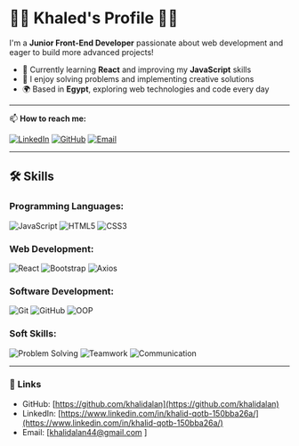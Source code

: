 # 🌟🌟 Khaled's Profile 🌟🌟

I'm a **Junior Front-End Developer** passionate about web development and eager to build more advanced projects!

- 🌱 Currently learning **React** and improving my **JavaScript** skills
- 🔧 I enjoy solving problems and implementing creative solutions
- 🌍 Based in **Egypt**, exploring web technologies and code every day

---

📫 **How to reach me:**

[![LinkedIn](https://img.shields.io/badge/LinkedIn-0077B5?style=for-the-badge&logo=linkedin&logoColor=white)](https://www.linkedin.com/in/khalid-qotb-150bba26a/)
[![GitHub](https://img.shields.io/badge/GitHub-100000?style=for-the-badge&logo=github&logoColor=white)](https://github.com/khalidalan)
[![Email](https://img.shields.io/badge/Email-D14836?style=for-the-badge&logo=gmail&logoColor=white)](mailto:khalidalan44@gmail.com)

---

## 🛠 **Skills**

### Programming Languages:
![JavaScript](https://img.shields.io/badge/JavaScript-323330?style=for-the-badge&logo=javascript&logoColor=F7DF1E)
![HTML5](https://img.shields.io/badge/HTML5-E34F26?style=for-the-badge&logo=html5&logoColor=white)
![CSS3](https://img.shields.io/badge/CSS3-1572B6?style=for-the-badge&logo=css3&logoColor=white)

### Web Development:
![React](https://img.shields.io/badge/React-20232A?style=for-the-badge&logo=react&logoColor=61DAFB)
![Bootstrap](https://img.shields.io/badge/Bootstrap-563D7C?style=for-the-badge&logo=bootstrap&logoColor=white)
![Axios](https://img.shields.io/badge/Axios-5A29E4?style=for-the-badge&logo=axios&logoColor=white)

### Software Development:
![Git](https://img.shields.io/badge/Git-F05032?style=for-the-badge&logo=git&logoColor=white)
![GitHub](https://img.shields.io/badge/GitHub-181717?style=for-the-badge&logo=github&logoColor=white)
![OOP](https://img.shields.io/badge/OOP-blue?style=for-the-badge)

### Soft Skills:
![Problem Solving](https://img.shields.io/badge/Problem%20Solving-brightgreen?style=for-the-badge)
![Teamwork](https://img.shields.io/badge/Teamwork-orange?style=for-the-badge)
![Communication](https://img.shields.io/badge/Communication-blue?style=for-the-badge)

---

### 🎯 **Links**

- GitHub: [https://github.com/khalidalan](https://github.com/khalidalan)
- LinkedIn: [https://www.linkedin.com/in/khalid-qotb-150bba26a/](https://www.linkedin.com/in/khalid-qotb-150bba26a/)
- Email: [khalidalan44@gmail.com ]
